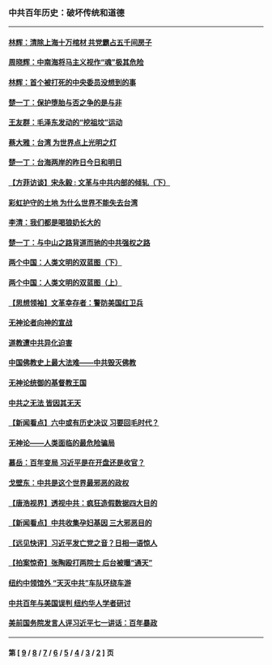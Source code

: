 ### 中共百年历史：破坏传统和道德
---
#### [林辉：清除上海十万棺材 共党霸占五千间房子](../../pages/nf1176114/n14033735.md?07300430) 
#### [周晓辉：中南海将马主义视作“魂”极其危险](../../pages/nf1176114/n14026892.md?07300430) 
#### [林辉：首个被打死的中央委员没想到的事](../../pages/nf1176114/n13987400.md?07300430) 
#### [楚一丁：保护堕胎与否之争的是与非](../../pages/nf1176114/n13815642.md?07300430) 
#### [王友群：毛泽东发动的“挖祖坟”运动](../../pages/nf1176114/n13723639.md?07300430) 
#### [蔡大雅：台湾 为世界点上光明之灯](../../pages/nf1176114/n13531530.md?07300430) 
#### [楚一丁：台海两岸的昨日今日和明日](../../pages/nf1176114/n13531468.md?07300430) 
#### [【方菲访谈】宋永毅 : 文革与中共内部的倾轧（下）](../../pages/nf1176114/n13486836.md?07300430) 
#### [彩虹护守的土地 为什么世界不能失去台湾](../../pages/nf1176114/n13476849.md?07300430) 
#### [李清：我们都是喝狼奶长大的](../../pages/nf1176114/n13471478.md?07300430) 
#### [楚一丁：与中山之路背道而驰的中共强权之路](../../pages/nf1176114/n13437270.md?07300430) 
#### [两个中国：人类文明的双蓝图（下）](../../pages/nf1176114/n13423132.md?07300430) 
#### [两个中国：人类文明的双蓝图（上）](../../pages/nf1176114/n13422687.md?07300430) 
#### [【思想领袖】文革幸存者：警防美国红卫兵](../../pages/nf1176114/n13339289.md?07300430) 
#### [无神论者向神的宣战](../../pages/nf1176114/n13281535.md?07300430) 
#### [道教遭中共异化迫害](../../pages/nf1176114/n13281463.md?07300430) 
#### [中国佛教史上最大法难——中共毁灭佛教](../../pages/nf1176114/n13281397.md?07300430) 
#### [无神论统御的基督教王国](../../pages/nf1176114/n13281280.md?07300430) 
#### [中共之无法 皆因其无天](../../pages/nf1176114/n13281088.md?07300430) 
#### [【新闻看点】六中或有历史决议 习要回毛时代？](../../pages/nf1176114/n13222895.md?07300430) 
#### [无神论——人类面临的最危险骗局](../../pages/nf1176114/n13196137.md?07300430) 
#### [慕岳：百年变局 习近平是在开盘还是收官？](../../pages/nf1176114/n13206516.md?07300430) 
#### [戈壁东：中共是这个世界最邪恶的政权](../../pages/nf1176114/n13085641.md?07300430) 
#### [【唐浩视界】透视中共：疯狂造假数据四大目的](../../pages/nf1176114/n13080590.md?07300430) 
#### [【新闻看点】中共收集孕妇基因 三大邪恶目的](../../pages/nf1176114/n13077182.md?07300430) 
#### [【远见快评】习近平发亡党之音？日相一语惊人](../../pages/nf1176114/n13074809.md?07300430) 
#### [【拍案惊奇】张陶殴打两院士 后台被曝“通天”](../../pages/nf1176114/n13070496.md?07300430) 
#### [纽约中领馆外 “天灭中共”车队环绕车游](../../pages/nf1176114/n13070693.md?07300430) 
#### [中共百年与美国误判 纽约华人学者研讨](../../pages/nf1176114/n13067969.md?07300430) 
#### [美前国务院发言人评习近平七一讲话：百年暴政](../../pages/nf1176114/n13066986.md?07300430) 

---
#### 第 [ [9](./9.md?07300430) / [8](./8.md?07300430) / [7](./7.md?07300430) / [6](./6.md?07300430) / [5](./5.md?07300430) / [4](./4.md?07300430) / [3](./3.md?07300430) / [2](./2.md?07300430) ] 页
